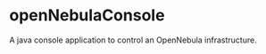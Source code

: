 openNebulaConsole
=================
A java console application to control an OpenNebula infrastructure.
